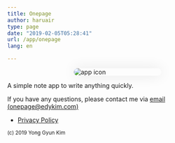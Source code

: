 ```yaml
---
title: Onepage
author: haruair
type: page
date: "2019-02-05T05:28:41"
url: /app/onepage
lang: en

---
```


<img src="/assets/en/apps/onepage/icon.png" alt="app icon" style="max-width: 200px; margin: 0 auto; border-radius: 10px; display: block; box-shadow: 0 0 30px rgba(0,0,0,0.1)">

A simple note app to write anything quickly.

If you have any questions, please contact me via [email (onepage@edykim.com)](mailto:onepage@edykim.com)

- [Privacy Policy](/app/onepage/privacy-policy)

<small>(c) 2019 Yong Gyun Kim</small>
